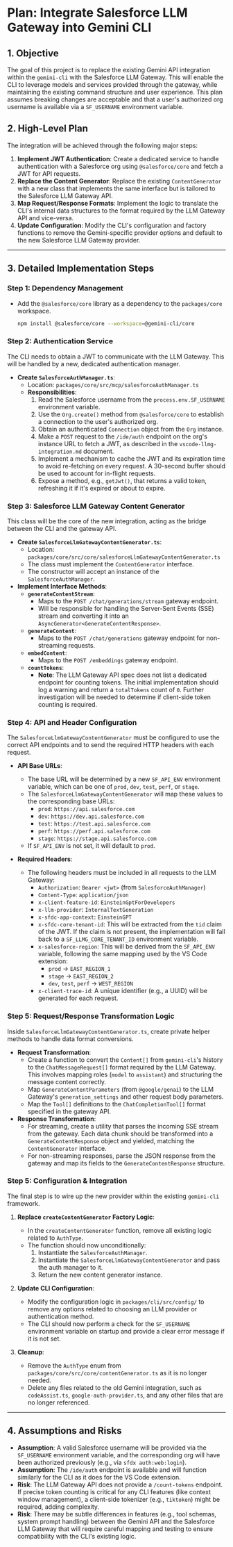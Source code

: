 # Plan: Integrate Salesforce LLM Gateway into Gemini CLI

## 1. Objective

The goal of this project is to replace the existing Gemini API integration within the `gemini-cli` with the Salesforce LLM Gateway. This will enable the CLI to leverage models and services provided through the gateway, while maintaining the existing command structure and user experience. This plan assumes breaking changes are acceptable and that a user's authorized org username is available via a `SF_USERNAME` environment variable.

## 2. High-Level Plan

The integration will be achieved through the following major steps:

1.  **Implement JWT Authentication**: Create a dedicated service to handle authentication with a Salesforce org using `@salesforce/core` and fetch a JWT for API requests.
2.  **Replace the Content Generator**: Replace the existing `ContentGenerator` with a new class that implements the same interface but is tailored to the Salesforce LLM Gateway API.
3.  **Map Request/Response Formats**: Implement the logic to translate the CLI's internal data structures to the format required by the LLM Gateway API and vice-versa.
4.  **Update Configuration**: Modify the CLI's configuration and factory functions to remove the Gemini-specific provider options and default to the new Salesforce LLM Gateway provider.

---

## 3. Detailed Implementation Steps

### Step 1: Dependency Management

*   Add the `@salesforce/core` library as a dependency to the `packages/core` workspace.

    ```bash
    npm install @salesforce/core --workspace=@gemini-cli/core
    ```

### Step 2: Authentication Service

The CLI needs to obtain a JWT to communicate with the LLM Gateway. This will be handled by a new, dedicated authentication manager.

*   **Create `SalesforceAuthManager.ts`**:
    *   Location: `packages/core/src/mcp/salesforceAuthManager.ts`
    *   **Responsibilities**:
        1.  Read the Salesforce username from the `process.env.SF_USERNAME` environment variable.
        2.  Use the `Org.create()` method from `@salesforce/core` to establish a connection to the user's authorized org.
        3.  Obtain an authenticated `Connection` object from the `Org` instance.
        4.  Make a `POST` request to the `/ide/auth` endpoint on the org's instance URL to fetch a JWT, as described in the `vscode-llmg-integration.md` document.
        5.  Implement a mechanism to cache the JWT and its expiration time to avoid re-fetching on every request. A 30-second buffer should be used to account for in-flight requests.
        6.  Expose a method, e.g., `getJwt()`, that returns a valid token, refreshing it if it's expired or about to expire.

### Step 3: Salesforce LLM Gateway Content Generator

This class will be the core of the new integration, acting as the bridge between the CLI and the gateway API.

*   **Create `SalesforceLlmGatewayContentGenerator.ts`**:
    *   Location: `packages/core/src/core/salesforceLlmGatewayContentGenerator.ts`
    *   The class must implement the `ContentGenerator` interface.
    *   The constructor will accept an instance of the `SalesforceAuthManager`.
*   **Implement Interface Methods**:
    *   **`generateContentStream`**:
        *   Maps to the `POST /chat/generations/stream` gateway endpoint.
        *   Will be responsible for handling the Server-Sent Events (SSE) stream and converting it into an `AsyncGenerator<GenerateContentResponse>`.
    *   **`generateContent`**:
        *   Maps to the `POST /chat/generations` gateway endpoint for non-streaming requests.
    *   **`embedContent`**:
        *   Maps to the `POST /embeddings` gateway endpoint.
    *   **`countTokens`**:
        *   **Note**: The LLM Gateway API spec does not list a dedicated endpoint for counting tokens. The initial implementation should log a warning and return a `totalTokens` count of `0`. Further investigation will be needed to determine if client-side token counting is required.

### Step 4: API and Header Configuration

The `SalesforceLlmGatewayContentGenerator` must be configured to use the correct API endpoints and to send the required HTTP headers with each request.

*   **API Base URLs**:
    *   The base URL will be determined by a new `SF_API_ENV` environment variable, which can be one of `prod`, `dev`, `test`, `perf`, or `stage`.
    *   The `SalesforceLlmGatewayContentGenerator` will map these values to the corresponding base URLs:
        *   `prod`: `https://api.salesforce.com`
        *   `dev`: `https://dev.api.salesforce.com`
        *   `test`: `https://test.api.salesforce.com`
        *   `perf`: `https://perf.api.salesforce.com`
        *   `stage`: `https://stage.api.salesforce.com`
    *   If `SF_API_ENV` is not set, it will default to `prod`.

*   **Required Headers**:
    *   The following headers must be included in all requests to the LLM Gateway:
        *   `Authorization`: `Bearer <jwt>` (from `SalesforceAuthManager`)
        *   `Content-Type`: `application/json`
        *   `x-client-feature-id`: `EinsteinGptForDevelopers`
        *   `x-llm-provider`: `InternalTextGeneration`
        *   `x-sfdc-app-context`: `EinsteinGPT`
        *   `x-sfdc-core-tenant-id`: This will be extracted from the `tid` claim of the JWT. If the claim is not present, the implementation will fall back to a `SF_LLMG_CORE_TENANT_ID` environment variable.
        *   `x-salesforce-region`: This will be derived from the `SF_API_ENV` variable, following the same mapping used by the VS Code extension:
            *   `prod` -> `EAST_REGION_1`
            *   `stage` -> `EAST_REGION_2`
            *   `dev`, `test`, `perf` -> `WEST_REGION`
        *   `x-client-trace-id`: A unique identifier (e.g., a UUID) will be generated for each request.

### Step 5: Request/Response Transformation Logic

Inside `SalesforceLlmGatewayContentGenerator.ts`, create private helper methods to handle data format conversions.

*   **Request Transformation**:
    *   Create a function to convert the `Content[]` from `gemini-cli`'s history to the `ChatMessageRequest[]` format required by the LLM Gateway. This involves mapping roles (`model` to `assistant`) and structuring the message content correctly.
    *   Map `GenerateContentParameters` (from `@google/genai`) to the LLM Gateway's `generation_settings` and other request body parameters.
    *   Map the `Tool[]` definitions to the `ChatCompletionTool[]` format specified in the gateway API.
*   **Response Transformation**:
    *   For streaming, create a utility that parses the incoming SSE stream from the gateway. Each data chunk should be transformed into a `GenerateContentResponse` object and yielded, matching the `ContentGenerator` interface.
    *   For non-streaming responses, parse the JSON response from the gateway and map its fields to the `GenerateContentResponse` structure.

### Step 5: Configuration & Integration

The final step is to wire up the new provider within the existing `gemini-cli` framework.

1.  **Replace `createContentGenerator` Factory Logic**:
    *   In the `createContentGenerator` function, remove all existing logic related to `AuthType`.
    *   The function should now unconditionally:
        1.  Instantiate the `SalesforceAuthManager`.
        2.  Instantiate the `SalesforceLlmGatewayContentGenerator` and pass the auth manager to it.
        3.  Return the new content generator instance.

2.  **Update CLI Configuration**:
    *   Modify the configuration logic in `packages/cli/src/config/` to remove any options related to choosing an LLM provider or authentication method.
    *   The CLI should now perform a check for the `SF_USERNAME` environment variable on startup and provide a clear error message if it is not set.
3.  **Cleanup**:
    *   Remove the `AuthType` enum from `packages/core/src/core/contentGenerator.ts` as it is no longer needed.
    *   Delete any files related to the old Gemini integration, such as `codeAssist.ts`, `google-auth-provider.ts`, and any other files that are no longer referenced.

---

## 4. Assumptions and Risks

*   **Assumption**: A valid Salesforce username will be provided via the `SF_USERNAME` environment variable, and the corresponding org will have been authorized previously (e.g., via `sfdx auth:web:login`).
*   **Assumption**: The `/ide/auth` endpoint is available and will function similarly for the CLI as it does for the VS Code extension.
*   **Risk**: The LLM Gateway API does not provide a `/count-tokens` endpoint. If precise token counting is critical for any CLI features (like context window management), a client-side tokenizer (e.g., `tiktoken`) might be required, adding complexity.
*   **Risk**: There may be subtle differences in features (e.g., tool schemas, system prompt handling) between the Gemini API and the Salesforce LLM Gateway that will require careful mapping and testing to ensure compatibility with the CLI's existing logic.

